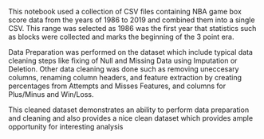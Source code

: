 This notebook used a collection of CSV files containing NBA game box score data from the years of 1986 to 2019 and combined them into a single CSV. This range was selected as 1986 was the first year
that statistics such as blocks were collected and marks the beginning of the 3 point era.

Data Preparation was performed on the dataset which include typical data cleaning steps like fixing of Null and Missing Data using Imputation or Deletion. Other data cleaning was done such as removing
uneccesary columns, renaming column headers, and feature extraction by creating percentages from Attempts and Misses Features, and columns for Plus/Minus and Win/Loss.

This cleaned dataset demonstrates an ability to perform data preparation and cleaning and also provides a nice clean dataset which provides ample opportunity for interesting analysis
